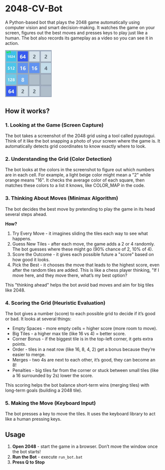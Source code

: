 # 2048-CV-Bot

A Python-based bot that plays the 2048 game automatically using computer vision and smart decision-making. It watches the game on your screen, figures out the best moves and presses keys to play just like a human. The bot also records its gameplay as a video so you can see it in action.

<img src="img/example.gif" alt="example" width=30%>

## How it works?

### 1. Looking at the Game (Screen Capture)
The bot takes a screenshot of the 2048 grid using a tool called pyautogui. Think of it like the bot snapping a photo of your screen where the game is. It automatically detects grid coordinates to know exactly where to look.

### 2. Understanding the Grid (Color Detection)
The bot looks at the colors in the screenshot to figure out which numbers are in each cell. For example, a light beige color might mean a "2" while orange means "16". It checks the average color of each square, then matches these colors to a list it knows, like COLOR_MAP in the code.

### 3. Thinking About Moves (Minimax Algorithm)
The bot decides the best move by pretending to play the game in its head several steps ahead.

**How?** <br>
1. Try Every Move - it imagines sliding the tiles each way to see what happens.
2. Guess New Tiles - after each move, the game adds a 2 or 4 randomly. The bot guesses where these might go (90% chance of 2, 10% of 4).
3. Score the Outcome - it gives each possible future a "score" based on how good it looks.
4. Pick the Best - it chooses the move that leads to the highest score, even after the random tiles are added. This is like a chess player thinking, "If I move here, and they move there, what’s my best option?

This "thinking ahead" helps the bot avoid bad moves and aim for big tiles like 2048.

### 4. Scoring the Grid (Heuristic Evaluation)
The bot gives a number (score) to each possible grid to decide if it’s good or bad.
It looks at several things: <br>
- Empty Spaces - more empty cells = higher score (more room to move).
- Big Tiles - a higher max tile (like 16 vs 4) = better score.
- Corner Bonus - if the biggest tile is in the top-left corner, it gets extra points.
- Order - tiles in a neat row (like 16, 8, 4, 2) get a bonus because they’re easier to merge.
- Merges - two 4s are next to each other, it’s good, they can become an 8!
- Penalties - big tiles far from the corner or stuck between small tiles (like a 16 surrounded by 2s) lower the score.

This scoring helps the bot balance short-term wins (merging tiles) with long-term goals (building a 2048 tile).

### 5. Making the Move (Keyboard Input)
The bot presses a key to move the tiles. It uses the keyboard library to act like a human pressing keys.

## Usage
1. **Open 2048** - 
start the game in a browser. Don’t move the window once the bot starts!
2. **Run the Bot** -
execute ```run_bot.bat```
3. **Press Q to Stop**
